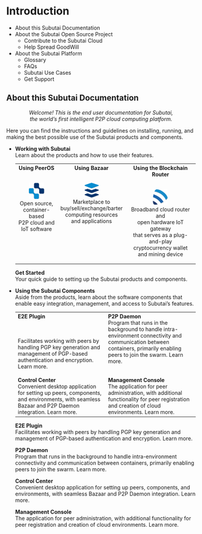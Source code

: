 # Introduction
- About this Subutai Documentation
- About the Subutai Open Source Project
  - Contribute to the Subutai Cloud
  - Help Spread GoodWill
- About the Subutai Platform
  - Glossary
  - FAQs
  - Subutai Use Cases
  - Get Support

## About this Subutai Documentation
<p align="center"><i>Welcome! This is the end user documentation for Subutai, </br> the world’s first intelligent P2P cloud computing platform.</i></p>

Here you can find the instructions and guidelines on installing, running, and making the best possible use of the Subutai products and components.

- **Working with Subutai**  
  Learn about the products and how to use their features.
  
  <table> 
  <tr align="center" valign="top">
    <td><b>Using PeerOS</b> 
     <p></br><img src="https://github.com/MarilizaC/doc-files/blob/master/icon_peerOS.png"></img> 
     </br>Open source, </br> container-based </br> P2P cloud and </br> IoT software</p>
    </td>
    <td><b>Using Bazaar</b>
     <p></br><img src="https://github.com/MarilizaC/doc-files/blob/master/icon_bazaar.png"></img> 
     </br>Marketplace to </br> buy/sell/exchange/barter </br> computing resources </br> and applications</p>
    </td>
    <td><b>Using the Blockchain Router</b>
      <p></br><img src="https://github.com/MarilizaC/doc-files/blob/master/icon_brouter.png"></img> 
      </br>Broadband cloud router and </br> open hardware IoT gateway </br> that serves as a plug-and-play </br> cryptocurrency wallet         </br>and mining device</p>
    </td>  
  </tr>
  </table>
  
  **Get Started**  
  Your quick guide to setting up the Subutai products and components.

- **Using the Subutai Components**  
 Aside from the products, learn about the software components that enable easy integration, management, and access to Subutai’s   features. 
 
  <table> 
  <tr valign="top">
    <td width="35%"><b>E2E Plugin</b> 
     <p></br><img src=></img> 
     </br>Facilitates working with peers by handling PGP key generation and management of PGP-based authentication and encryption. Learn more.</p>
    </td>
    <td width="35%"><b>P2P Daemon</b>  
     </br>Program that runs in the background to handle intra-environment  connectivity and communication between containers, primarily enabling peers to join the swarm. Learn more.
    </td>
    </tr>
    <tr valign="top">
    <td width="35%"><b>Control Center</b>  
    </br>Convenient desktop application for setting up peers, components, and environments, with seamless Bazaar and P2P Daemon integration. Learn more.
    </td>
    </td>
    <td width="35%"><b>Management Console</b>  
    </br>The application for peer administration, with additional functionality for peer registration and creation of cloud environments. Learn more.  
    </td> 
    </tr>
    </table>
    
  **E2E Plugin**  
  Facilitates working with peers by handling PGP key generation and management of PGP-based authentication and encryption. Learn more.  
  
  **P2P Daemon**  
  Program that runs in the background to handle intra-environment  connectivity and communication between containers, primarily enabling peers to join the swarm. Learn more.  
  
  **Control Center**  
  Convenient desktop application for setting up peers, components, and environments, with seamless Bazaar and P2P Daemon integration. Learn more.  
  
  **Management Console**  
  The application for peer administration, with additional functionality for peer registration and creation of cloud environments. Learn more.  
